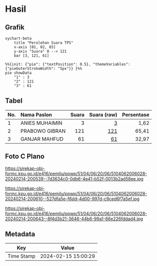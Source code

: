 # Hasil

## Grafik

```mermaid
xychart-beta
    title "Perolehan Suara TPS"
    x-axis [01, 02, 03]
    y-axis "Suara" 0 --> 121
    bar [3, 121, 61]
```

```mermaid
%%{init: {"pie": {"textPosition": 0.5}, "themeVariables": {"pieOuterStrokeWidth": "5px"}} }%%
pie showData
    "1" : 3
    "2" : 121
    "3" : 61
```

## Tabel

| No. | Nama Paslon    | Suara | Suara (raw) | Persentase |
|:--- |:-------------- | -----:| -----------:| ----------:|
| 1   | ANIES MUHAIMIN | 3     | [3][p-1]    | 1,62       |
| 2   | PRABOWO GIBRAN | 121   | [121][p-2]  | 65,41      |
| 3   | GANJAR MAHFUD  | 61    | [61][p-3]   | 32,97      |


[p-1]: https://github.com/gigit-pemilu/pemilu-2024-51-bali/blob/main/pilpres/hitung-suara/sub/51-bali/sub/04-gianyar/sub/06-tegallalang/sub/2006-sebatu/sub/028-tps/sub/paslon-1.txt
[p-2]: https://github.com/gigit-pemilu/pemilu-2024-51-bali/blob/main/pilpres/hitung-suara/sub/51-bali/sub/04-gianyar/sub/06-tegallalang/sub/2006-sebatu/sub/028-tps/sub/paslon-2.txt
[p-3]: https://github.com/gigit-pemilu/pemilu-2024-51-bali/blob/main/pilpres/hitung-suara/sub/51-bali/sub/04-gianyar/sub/06-tegallalang/sub/2006-sebatu/sub/028-tps/sub/paslon-3.txt

## Foto C Plano

https://sirekap-obj-formc.kpu.go.id/e416/pemilu/ppwp/51/04/06/20/06/5104062006028-20240214-200539--7d3634c0-0db6-4e41-b52f-0013b2ad58ee.jpg

https://sirekap-obj-formc.kpu.go.id/e416/pemilu/ppwp/51/04/06/20/06/5104062006028-20240214-200610--527dfa5e-f6dd-4d00-997d-c9ced6f7a5ef.jpg

https://sirekap-obj-formc.kpu.go.id/e416/pemilu/ppwp/51/04/06/20/06/5104062006028-20240214-200643--8f4d3b21-3646-44b6-99a1-66e226fddad4.jpg


## Metadata

| Key        | Value               |
| ---------- | ------------------- |
| Time Stamp | 2024-02-15 15:00:29 |



